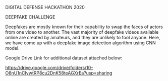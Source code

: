 DIGITAL DEFENSE HACKATHON 2020

DEEPFAKE CHALLENGE 

Deepfakes are mostly known for their capability to swap the faces of actors from one video to another. 
The vast majority of deepfake videos available online are created by amateurs, and they are unlikely to fool anyone.
Here, we have come up with a deepfake image detection algorithm using CNN model.

Google Drive Link for additional dataset attached below:

https://drive.google.com/drive/folders/10-O8nU1nCIywtRP8cu2DnK58teAGXrEa?usp=sharing
